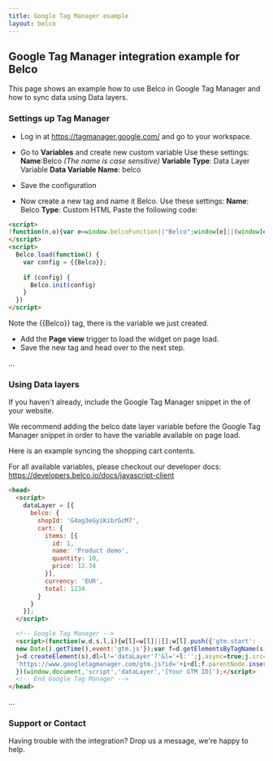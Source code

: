 ```yaml
---
title: Google Tag Manager example
layout: belco
---
```


## Google Tag Manager integration example for Belco

This page shows an example how to use Belco in Google Tag Manager and how to sync data using Data layers.

### Settings up Tag Manager

- Log in at https://tagmanager.google.com/ and go to your workspace.
- Go to **Variables** and create new custom variable
Use these settings:
**Name**:Belco *(The name is case sensitive)*
**Variable Type**: Data Layer Variable
**Data Variable Name**: belco
- Save the configuration

- Now create a new tag and name it Belco.
Use these settings:
**Name**: Belco
**Type**: Custom HTML
Paste the following code:
```html
<script>
!function(n,o){var e=window.belcoFunction||"Belco";window[e]||(window[e]=function(n){if(void 0===window[e][n])throw new Error("Unknown method");return window[e][n].apply(window[e],Array.prototype.slice.call(arguments,1))}),window[e]._q=[];for(var i=["init","sync","track","page","open","close","toggle","on","once","off","anonymousId","customer","reset","sendMessage"],t=function(n){return function(){var o=Array.prototype.slice.call(arguments);return o.unshift(n),window[e]._q.push(o),window[e]}},w=0;w<i.length;w++){var r=i[w];window[e][r]=t(r)}window[e].load=function(e){if(!n.getElementById("belco-js")){var i=n.createElement(o);i.async=!0,i.id="belco-js",i.type="text/javascript",i.src="//cdn.belco.io/v2/widget.js",i.onload=function(n){"function"==typeof e&&e(n)};var t=n.getElementsByTagName(o)[0];t.parentNode.insertBefore(i,t)}},window.belcoConfig&&window[e].load(function(){window[e]("init",window.belcoConfig)})}(document,"script");
</script>
<script>
  Belco.load(function() {
    var config = {{Belco}};
             
    if (config) {
      Belco.init(config)
    }
  })
</script>
```
  Note the {{Belco}} tag, there is the variable we just created.
  
- Add the **Page view** trigger to load the widget on page load.
- Save the new tag and head over to the next step.

...

### Using Data layers

If you haven't already, include the Google Tag Manager snippet in the <head> of your website.
  
We recommend adding the belco date layer variable before the Google Tag Manager snippet in order to have the variable available on page load.

Here is an example syncing the shopping cart contents.

For all available variables, please checkout our developer docs:
https://developers.belco.io/docs/javascript-client

```html
<head>
  <script>
    dataLayer = [{
      belco: {
        shopId: 'G4ag3eGyiKibrGcM7',
        cart: {
          items: [{
            id: 1,
            name: 'Product demo',
            quantity: 10,
            price: 12.34
          }],
          currency: 'EUR',
          total: 1234
        }
      }
    }];
  </script>

  <!-- Google Tag Manager -->
  <script>(function(w,d,s,l,i){w[l]=w[l]||[];w[l].push({'gtm.start':
  new Date().getTime(),event:'gtm.js'});var f=d.getElementsByTagName(s)[0],
  j=d.createElement(s),dl=l!='dataLayer'?'&l='+l:'';j.async=true;j.src=
  'https://www.googletagmanager.com/gtm.js?id='+i+dl;f.parentNode.insertBefore(j,f);
  })(window,document,'script','dataLayer','[Your GTM ID]');</script>
  <!-- End Google Tag Manager -->
</head>
```

...

### Support or Contact

Having trouble with the integration? Drop us a message, we're happy to help. 
